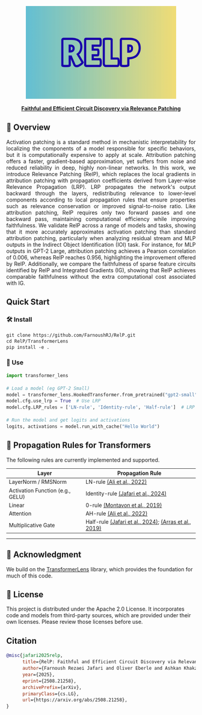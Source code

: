 <p align="center">
    <img src='assets/RelP_logo.jpeg', width='400'>
</p>
<p align="center">
    <b><a href="https://arxiv.org/abs/2508.21258">Faithful and Efficient Circuit Discovery via Relevance Patching</a></b>
</p>

## 🔖 Overview
<p align="justify">Activation patching is a standard method in mechanistic interpretability for localizing the components of a model responsible for specific behaviors, but it is computationally expensive to apply at scale. Attribution patching offers a faster, gradient-based approximation, yet suffers from noise and reduced reliability in deep, highly non-linear networks. In this work, we introduce Relevance Patching (RelP), which replaces the local gradients in attribution patching with propagation coefficients derived from Layer-wise Relevance Propagation (LRP). LRP propagates the network's output backward through the layers, redistributing relevance to lower-level components according to local propagation rules that ensure properties such as relevance conservation or improved signal-to-noise ratio. Like attribution patching, RelP requires only two forward passes and one backward pass, maintaining computational efficiency while improving faithfulness. We validate RelP across a range of models and tasks, showing that it more accurately approximates activation patching than standard attribution patching, particularly when analyzing residual stream and MLP outputs in the Indirect Object Identification (IOI) task. For instance, for MLP outputs in GPT-2 Large, attribution patching achieves a Pearson correlation of 0.006, whereas RelP reaches 0.956, highlighting the improvement offered by RelP. Additionally, we compare the faithfulness of sparse feature circuits identified by RelP and Integrated Gradients (IG), showing that RelP achieves comparable faithfulness without the extra computational cost associated with IG.</p>

## Quick Start

### 🛠️ Install

```shell
git clone https://github.com/FarnoushRJ/RelP.git
cd RelP/TransformerLens
pip install -e .
```

### 🚀 Use

```python
import transformer_lens

# Load a model (eg GPT-2 Small)
model = transformer_lens.HookedTransformer.from_pretrained("gpt2-small")
model.cfg.use_lrp = True  # Use LRP
model.cfg.LRP_rules = ['LN-rule', 'Identity-rule', 'Half-rule']  # LRP rules to be used

# Run the model and get logits and activations
logits, activations = model.run_with_cache("Hello World")
```

## 📜 Propagation Rules for Transformers
The following rules are currently implemented and supported.

| **Layer**            | **Propagation Rule** |
|-----------------------|----------------------|
| LayerNorm / RMSNorm   | LN-rule [(Ali et al., 2022)](https://proceedings.mlr.press/v162/ali22a.html) |
| Activation Function (e.g., GELU)           | Identity-rule [(Jafari et al., 2024)](https://neurips.cc/virtual/2024/poster/96794) |
| Linear                | 0-rule [(Montavon et al., 2019)](https://iphome.hhi.de/samek/pdf/MonXAI19.pdf) |
| Attention             | AH-rule [(Ali et al., 2022)](https://proceedings.mlr.press/v162/ali22a.html) |
| Multiplicative Gate   | Half-rule [(Jafari et al., 2024)](https://neurips.cc/virtual/2024/poster/96794); [(Arras et al., 2019)](https://link.springer.com/chapter/10.1007/978-3-030-28954-6_11) |

---

## 🙏 Acknowledgment
We build on the [TransformerLens](https://github.com/TransformerLensOrg/TransformerLens/tree/main) library, which provides the foundation for much of this code.

## 🔎 License
This project is distributed under the Apache 2.0 License. It incorporates code and models from third-party sources, which are provided under their own licenses. Please review those licenses before use.

## Citation
```BibTeX
@misc{jafari2025relp,
      title={RelP: Faithful and Efficient Circuit Discovery via Relevance Patching}, 
      author={Farnoush Rezaei Jafari and Oliver Eberle and Ashkan Khakzar and Neel Nanda},
      year={2025},
      eprint={2508.21258},
      archivePrefix={arXiv},
      primaryClass={cs.LG},
      url={https://arxiv.org/abs/2508.21258}, 
}
```

